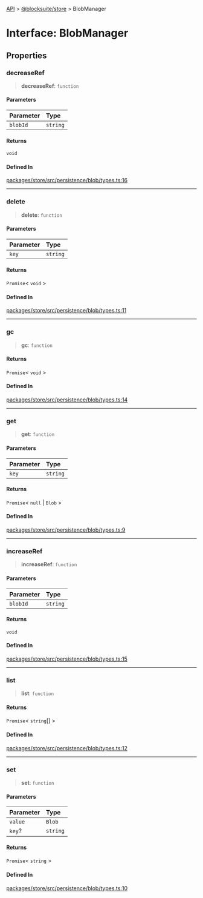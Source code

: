 [API](../../../index.md) > [@blocksuite/store](../index.md) > BlobManager

# Interface: BlobManager

## Properties

### decreaseRef

> **decreaseRef**: `function`

#### Parameters

| Parameter | Type |
| :------ | :------ |
| `blobId` | `string` |

#### Returns

`void`

#### Defined In

[packages/store/src/persistence/blob/types.ts:16](https://github.com/Saul-Mirone/blocksuite/blob/f2324b82e/packages/store/src/persistence/blob/types.ts#L16)

***

### delete

> **delete**: `function`

#### Parameters

| Parameter | Type |
| :------ | :------ |
| `key` | `string` |

#### Returns

`Promise`\< `void` \>

#### Defined In

[packages/store/src/persistence/blob/types.ts:11](https://github.com/Saul-Mirone/blocksuite/blob/f2324b82e/packages/store/src/persistence/blob/types.ts#L11)

***

### gc

> **gc**: `function`

#### Returns

`Promise`\< `void` \>

#### Defined In

[packages/store/src/persistence/blob/types.ts:14](https://github.com/Saul-Mirone/blocksuite/blob/f2324b82e/packages/store/src/persistence/blob/types.ts#L14)

***

### get

> **get**: `function`

#### Parameters

| Parameter | Type |
| :------ | :------ |
| `key` | `string` |

#### Returns

`Promise`\< `null` \| `Blob` \>

#### Defined In

[packages/store/src/persistence/blob/types.ts:9](https://github.com/Saul-Mirone/blocksuite/blob/f2324b82e/packages/store/src/persistence/blob/types.ts#L9)

***

### increaseRef

> **increaseRef**: `function`

#### Parameters

| Parameter | Type |
| :------ | :------ |
| `blobId` | `string` |

#### Returns

`void`

#### Defined In

[packages/store/src/persistence/blob/types.ts:15](https://github.com/Saul-Mirone/blocksuite/blob/f2324b82e/packages/store/src/persistence/blob/types.ts#L15)

***

### list

> **list**: `function`

#### Returns

`Promise`\< `string`[] \>

#### Defined In

[packages/store/src/persistence/blob/types.ts:12](https://github.com/Saul-Mirone/blocksuite/blob/f2324b82e/packages/store/src/persistence/blob/types.ts#L12)

***

### set

> **set**: `function`

#### Parameters

| Parameter | Type |
| :------ | :------ |
| `value` | `Blob` |
| `key`? | `string` |

#### Returns

`Promise`\< `string` \>

#### Defined In

[packages/store/src/persistence/blob/types.ts:10](https://github.com/Saul-Mirone/blocksuite/blob/f2324b82e/packages/store/src/persistence/blob/types.ts#L10)
